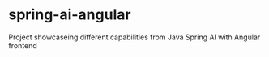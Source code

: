 # spring-ai-angular
Project showcaseing different capabilities from Java Spring AI with Angular frontend
